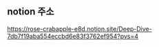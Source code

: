 ## notion 주소
https://rose-crabapple-e8d.notion.site/Deep-Dive-7db7f19aba554eccbd6e83f3762ef954?pvs=4
